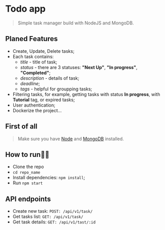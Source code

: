 # Todo app

> Simple task manager build with NodeJS and MongoDB.

## Planed Features

- Create, Update, Delete tasks;
- Each task contains:
  - _title_ - title of task;
  - _status_ - there are 3 statuses: **"Next Up"**, **"In progress"**, **"Completed"**;
  - _description_ - details of task;
  - _deadline_;
  - _tags_ - helpful for groupping tasks;
- Filtering tasks, for example, getting tasks with status **In progress**, with **Tutorial** tag, or expired tasks;
- User authentication;
- Dockerize the project...

## First of all

> Make sure you have [Node](https://nodejs.org/en/download/) and [MongoDB](https://www.mongodb.com/docs/guides/server/install/) installed.

## How to run🏃‍♂️

- Clone the repo
- `cd repo_name`
- Install dependencies: `npm install`;
- Run `npm start`

## API endpoints

- Create new task: `POST: /api/v1/task/`
- Get tasks list: `GET: /api/v1/task/`
- Get task details: `GET: /api/v1/tast/:id`
